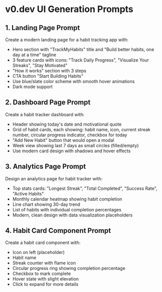 # v0.dev UI Generation Prompts

## 1. Landing Page Prompt
Create a modern landing page for a habit tracking app with:
- Hero section with "TrackMyHabits" title and "Build better habits, one day at a time" tagline
- 3 feature cards with icons: "Track Daily Progress", "Visualize Your Streaks", "Stay Motivated" 
- "How it works" section with 3 steps
- CTA button "Start Building Habits"
- Use blue/slate color scheme with smooth hover animations
- Dark mode support

## 2. Dashboard Page Prompt
Create a habit tracker dashboard with:
- Header showing today's date and motivational quote
- Grid of habit cards, each showing: habit name, icon, current streak number, circular progress indicator, checkbox for today
- "Add New Habit" button that would open a modal
- Week view showing last 7 days as small circles (filled/empty)
- Use modern card design with shadows and hover effects

## 3. Analytics Page Prompt
Design an analytics page for habit tracker with:
- Top stats cards: "Longest Streak", "Total Completed", "Success Rate", "Active Habits"
- Monthly calendar heatmap showing habit completion
- Line chart showing 30-day trend
- List of habits with individual completion percentages
- Modern, clean design with data visualization placeholders

## 4. Habit Card Component Prompt
Create a habit card component with:
- Icon on left (placeholder)
- Habit name
- Streak counter with flame icon
- Circular progress ring showing completion percentage
- Checkbox to mark complete
- Hover state with slight elevation
- Click to expand for more details